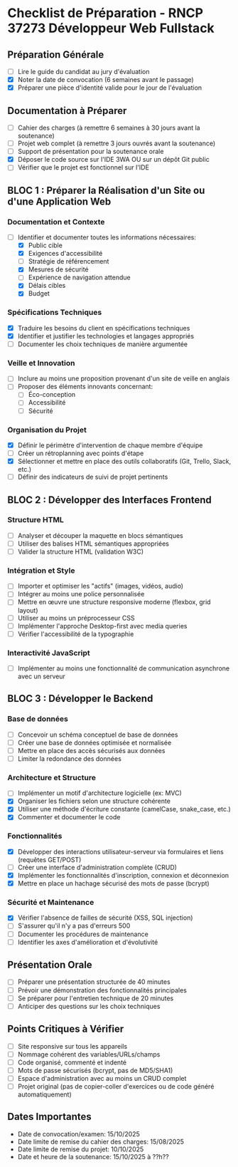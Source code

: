 # Checklist de Préparation - RNCP 37273 Développeur Web Fullstack

## Préparation Générale

- [ ] Lire le guide du candidat au jury d'évaluation
- [x] Noter la date de convocation (6 semaines avant le passage)
- [x] Préparer une pièce d'identité valide pour le jour de l'évaluation

## Documentation à Préparer

- [ ] Cahier des charges (à remettre 6 semaines à 30 jours avant la soutenance)
- [ ] Projet web complet (à remettre 3 jours ouvrés avant la soutenance)
- [ ] Support de présentation pour la soutenance orale
- [x] Déposer le code source sur l'IDE 3WA OU sur un dépôt Git public
- [ ] Vérifier que le projet est fonctionnel sur l'IDE

## BLOC 1 : Préparer la Réalisation d'un Site ou d'une Application Web

### Documentation et Contexte

- [ ] Identifier et documenter toutes les informations nécessaires:
  - [x] Public cible
  - [x] Exigences d'accessibilité
  - [ ] Stratégie de référencement
  - [x] Mesures de sécurité
  - [ ] Expérience de navigation attendue
  - [x] Délais cibles
  - [x] Budget

### Spécifications Techniques

- [x] Traduire les besoins du client en spécifications techniques
- [x] Identifier et justifier les technologies et langages appropriés
- [ ] Documenter les choix techniques de manière argumentée

### Veille et Innovation

- [ ] Inclure au moins une proposition provenant d'un site de veille en anglais
- [ ] Proposer des éléments innovants concernant:
  - [ ] Éco-conception
  - [ ] Accessibilité
  - [ ] Sécurité

### Organisation du Projet

- [x] Définir le périmètre d'intervention de chaque membre d'équipe
- [ ] Créer un rétroplanning avec points d'étape
- [x] Sélectionner et mettre en place des outils collaboratifs (Git, Trello,
      Slack, etc.)
- [ ] Définir des indicateurs de suivi de projet pertinents

## BLOC 2 : Développer des Interfaces Frontend

### Structure HTML

- [ ] Analyser et découper la maquette en blocs sémantiques
- [ ] Utiliser des balises HTML sémantiques appropriées
- [ ] Valider la structure HTML (validation W3C)

### Intégration et Style

- [ ] Importer et optimiser les "actifs" (images, vidéos, audio)
- [ ] Intégrer au moins une police personnalisée
- [ ] Mettre en œuvre une structure responsive moderne (flexbox, grid layout)
- [ ] Utiliser au moins un préprocesseur CSS
- [ ] Implémenter l'approche Desktop-first avec media queries
- [ ] Vérifier l'accessibilité de la typographie

### Interactivité JavaScript

- [ ] Implémenter au moins une fonctionnalité de communication asynchrone avec
      un serveur

## BLOC 3 : Développer le Backend

### Base de données

- [ ] Concevoir un schéma conceptuel de base de données
- [ ] Créer une base de données optimisée et normalisée
- [ ] Mettre en place des accès sécurisés aux données
- [ ] Limiter la redondance des données

### Architecture et Structure

- [ ] Implémenter un motif d'architecture logicielle (ex: MVC)
- [x] Organiser les fichiers selon une structure cohérente
- [x] Utiliser une méthode d'écriture constante (camelCase, snake_case, etc.)
- [x] Commenter et documenter le code

### Fonctionnalités

- [x] Développer des interactions utilisateur-serveur via formulaires et liens
      (requêtes GET/POST)
- [ ] Créer une interface d'administration complète (CRUD)
- [x] Implémenter les fonctionnalités d'inscription, connexion et déconnexion
- [x] Mettre en place un hachage sécurisé des mots de passe (bcrypt)

### Sécurité et Maintenance

- [x] Vérifier l'absence de failles de sécurité (XSS, SQL injection)
- [ ] S'assurer qu'il n'y a pas d'erreurs 500
- [ ] Documenter les procédures de maintenance
- [ ] Identifier les axes d'amélioration et d'évolutivité

## Présentation Orale

- [ ] Préparer une présentation structurée de 40 minutes
- [ ] Prévoir une démonstration des fonctionnalités principales
- [ ] Se préparer pour l'entretien technique de 20 minutes
- [ ] Anticiper des questions sur les choix techniques

## Points Critiques à Vérifier

- [ ] Site responsive sur tous les appareils
- [ ] Nommage cohérent des variables/URLs/champs
- [ ] Code organisé, commenté et indenté
- [ ] Mots de passe sécurisés (bcrypt, pas de MD5/SHA1)
- [ ] Espace d'administration avec au moins un CRUD complet
- [ ] Projet original (pas de copier-coller d'exercices ou de code généré
      automatiquement)

## Dates Importantes

- Date de convocation/examen: 15/10/2025
- Date limite de remise du cahier des charges: 15/08/2025
- Date limite de remise du projet: 10/10/2025
- Date et heure de la soutenance: 15/10/2025 à ??h??
